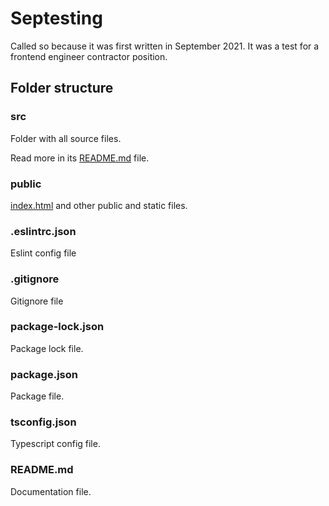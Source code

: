 # Septesting

  Called so because it was first written in September 2021. It was a test for a frontend engineer contractor position.

## Folder structure

### src

  Folder with all source files.

  Read more in its [README.md](src/README.md) file.

### public

  [index.html](/public/index.html) and other public and static files.

### .eslintrc.json

  Eslint config file

### .gitignore

  Gitignore file

### package-lock.json

  Package lock file.

### package.json

  Package file.
  
### tsconfig.json

  Typescript config file.

### README.md

  Documentation file.
